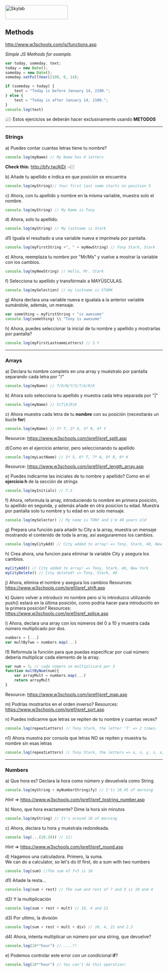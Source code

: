 <img src="http://www.skylabcoders.com/images/403/default.png" alt="Skylab" style="width:200px;height:45px;">

## Methods

http://www.w3schools.com/js/functions.asp

*Simple JS Methods for example.*

```javascript
var today, someday, text;
today = new Date();
someday = new Date();
someday.setFullYear(2100, 0, 14);

if (someday > today) {
    text = "Today is before January 14, 2100.";
} else {
    text = "Today is after January 14, 2100.";
}
console.log(text)

```
👆🏼 Estos ejercicios se deberán hacer exclusivamente usando **METODOS**

---


### Strings
a) Puedes contar cuantas letras tiene tu nombre? 
```javascript
console.log(myName) // My Name has 4 letters 
```
**Check this:** http://bfy.tw/AlDi 👈🏼

b) Añade tu apellido e indica en que posición se encuentra
```javascript
console.log(myString)// Your first last name starts on position 5
```
 
c) Ahora, con tu apellido y nombre en la misma variable, muestra solo el nombre.
```javascript
console.log(myString) // My Name is Tony 
```
 
d) Ahora, solo tu apellido.
```javascript
console.log(myString) // My lastname is Stark
```

d1) Iguala el resultado a una variable nueva e imprímela por pantalla.
```javascript
console.log(myFirstString +", " + myNewString) // Tony Stark, Stark
```

e) Ahora, reemplaza tu nombre por "Mr/Ms" y vuelve a mostrar la variable con los cambios. 
```javascript
console.log(myNewString) // Hello, Mr. Stark 
```
 
f) Selecciona tu apellido y transfórmalo a MAYÚSCULAS.
```javascript
console.log(mySelection) // my lastname is STARK
```

g) Ahora declara una variable nueva e igualala a la anterior variable sumándole, además, un mensaje.
```javascript
var something = myFirstString + "is awesome"
console.log(something) \\ "Tony is awesome"

```

h) Ahora, puedes seleccionar la inicial de tu nombre y apellido y mostrarlas por pantalla?
```javascript
console.log(myFirstLastnameLetters) // S.Y
```

---

### Arrays
a) Declara tu nombre completo en una array y muéstralo por pantalla separando cada letra por "/"
```javascript
console.log(myName) // T/O/N/Y/S/T/A/R/K
```

b) Ahora solo selecciona tu apellido y muestra cada letra separada por "|"
```javascript
console.log(myName) // S|T|A|R|K
```

c) Ahora muestra cada letra de tu **nombre** con su posición (necesitarás un bucle **for**)
```javascript
console.log(myName) // 1º T, 2º O, 3º N, 4º Y
```
Resource: https://www.w3schools.com/jsref/jsref_split.asp

d)Como en el ejercicio anterior, pero seleccionando tu apellido
```javascript
console.log(myLastName) // 5º S, 6º T, 7º A, 8º R, 9º K
```
Resource: https://www.w3schools.com/jsref/jsref_length_array.asp

e) Puedes indicarme las iniciales de tu nombre y apellido? Como en el **ejercicio h** de la sección de strings
```javascript
console.log(myInitials) // T.S
```

f) Ahora, reformula la array, introduciendo tu nombre en primera posición, tu apellido en segunda, y además añade en otra posicion tu edad.
Muestra por pantalla solo tu nombre y tu edad en un solo mensaje.
```javascript
console.log(mySelector) // My name is TONY and i'm 40 years old
```

g) Prepara una función para añadir tu City a la array, muestra un mensaje mostrando el contenido de toda la array, así aseguraremos los cambios.
```javascript
console.log(myCityAdd) // City added to array! => Tony, Stark, 40, New York
```

h) Crea ahora, una funcion para eliminar la variable City y asegura los cambios.
```javascript
myCityAdd() // City added to array! => Tony, Stark, 40, New York
myCityDelete() // City deleted! => Tony, Stark, 40
```

j) Ahora, elimina el nombre y asegura los cambios
Resources: https://www.w3schools.com/jsref/jsref_shift.asp

k) Quiero volver a introducir mi nombre pero si lo introduzco utilizando push() estará en la última posición, como podria hacer para introducirlo en la primera posición?
Resources: https://www.w3schools.com/jsref/jsref_splice.asp

l) Ahora, declara una array con los números del 0 a 10 y muestra cada número multiplicado por dos.
```javascript
numbers = [...]
var multByTwo = numbers.map(...)
```

l1) Reformula la función para que puedas especificar por cual número debería multiplicar cada elemento de la array.

```javascript
var num = 3; // cada número se multiplicará por 3
function multByNum(num){
    var arrayMult = numbers.map(...)
    return arrayMult
}
```

Resource: https://www.w3schools.com/jsref/jsref_map.asp

m) Podrías mostrarlos en el orden inverso?
Resources: https://www.w3schools.com/jsref/jsref_sort.asp

n) Puedes indicarme que letras se repiten de tu nombre y cuantas veces?
```javascript
console.log(repeatLetters) // Tony Stark, the letter 'T' => 2 times.
```

n1) Ahora muestra por consola que letras NO se repiten y muestra tu nombre sin esas letras

```javascript
console.log(repeatLetters) // Tony Stark, the letters => o, n, y, s, a, r, k are not repeated, the name is => Ony Sark
```

---

### Numbers
a) Que hora es? Declara la hora como número y devuelvela como String 
```javascript
console.log(myString + myNumberStringify) // I'ts 10.45 of morning
```
*Hint* => https://www.w3schools.com/jsref/jsref_tostring_number.asp

b) Nono, que hora exactamente? Dime la hora sin minutos 
```javascript
console.log(myString) // It's around 10 of morning
```

c) Ahora, declara tu hora y muéstrala redondeada.
```javascript
console.log(...(10.34)) // 11!
```
*Hint* => https://www.w3schools.com/jsref/jsref_round.asp

d) Hagamos una calculadora. Primero, la suma.  
We can do a calculator, so let's do it! first, do a sum with two numbers
```javascript
console.log(sum) //The sum of 7+3 is 10
```

d1) Añade la resta...
```javascript
console.log(sum + rest) // The sum and rest of 7 and 3 is 10 and 4 
```

d2) Y la multiplicación
```javascript
console.log(sum + rest + mult) // 10, 4 and 21
```

d3) Por ultimo, la división
```javascript
console.log(sum + rest + mult + div) // 10, 4, 21 and 2.3
```

d4) Ahora, intenta multiplicar un número por una string, que devuelve?
```javascript
console.log(10*"hour") // ....?!
```

e) Podemos controlar este error con un condicional **if**?
```javascript
console.log(10*"hour") // You can't do this operation!
```


